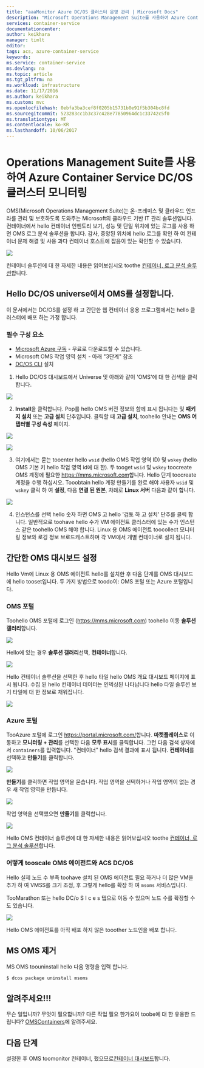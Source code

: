 ```yaml
---
title: "aaaMonitor Azure DC/OS 클러스터 운영 관리 | Microsoft Docs"
description: "Microsoft Operations Management Suite를 사용하여 Azure Container Service DC/OS 클러스터를 모니터링합니다."
services: container-service
documentationcenter: 
author: keikhara
manager: timlt
editor: 
tags: acs, azure-container-service
keywords: 
ms.service: container-service
ms.devlang: na
ms.topic: article
ms.tgt_pltfrm: na
ms.workload: infrastructure
ms.date: 11/17/2016
ms.author: keikhara
ms.custom: mvc
ms.openlocfilehash: 0ebfa3ba3cef8f0205b15731b0e91f5b304bc8fd
ms.sourcegitcommit: 523283cc1b3c37c428e77850964dc1c33742c5f0
ms.translationtype: MT
ms.contentlocale: ko-KR
ms.lasthandoff: 10/06/2017
---
```

# <a name="monitor-an-azure-container-service-dcos-cluster-with-operations-management-suite"></a>Operations Management Suite를 사용하여 Azure Container Service DC/OS 클러스터 모니터링

OMS(Microsoft Operations Management Suite)는 온-프레미스 및 클라우드 인프라를 관리 및 보호하도록 도와주는 Microsoft의 클라우드 기반 IT 관리 솔루션입니다. 컨테이너에서 hello 컨테이너 인벤토리 보기, 성능 및 단일 위치에 있는 로그를 사용 하면 OMS 로그 분석 솔루션을 합니다. 감사, 중앙된 위치에 hello 로그를 확인 하 여 컨테이너 문제 해결 및 사용 과다 컨테이너 호스트에 잡음이 있는 확인할 수 있습니다.

![](media/container-service-monitoring-oms/image1.png)

컨테이너 솔루션에 대 한 자세한 내용은 읽어보십시오 toothe [컨테이너, 로그 분석 솔루션](../../log-analytics/log-analytics-containers.md)합니다.

## <a name="setting-up-oms-from-hello-dcos-universe"></a>Hello DC/OS universe에서 OMS를 설정합니다.


이 문서에서는 DC/OS를 설정 하 고 간단한 웹 컨테이너 응용 프로그램에서는 hello 클러스터에 배포 하는 가정 합니다.

### <a name="pre-requisite"></a>필수 구성 요소
- [Microsoft Azure 구독](https://azure.microsoft.com/free/) - 무료로 다운로드할 수 있습니다.  
- Microsoft OMS 작업 영역 설치 - 아래 "3단계" 참조
- [DC/OS CLI](https://dcos.io/docs/1.8/usage/cli/install/) 설치

1. Hello DC/OS 대시보드에서 Universe 및 아래와 같이 'OMS'에 대 한 검색을 클릭 합니다.

![](media/container-service-monitoring-oms/image2.png)

2. **Install**을 클릭합니다. Pop를 hello OMS 버전 정보와 함께 표시 됩니다는 및 **패키지 설치** 또는 **고급 설치** 단추입니다. 클릭할 때 **고급 설치**, toohello 안내는 **OMS 어댑터별 구성 속성** 페이지.

![](media/container-service-monitoring-oms/image3.png)

![](media/container-service-monitoring-oms/image4.png)

3. 여기에서는 묻는 tooenter hello `wsid` (hello OMS 작업 영역 ID) 및 `wskey` (hello OMS 기본 키 hello 작업 영역 id에 대 한). 두 tooget `wsid` 및 `wskey` toocreate OMS 계정에 필요한 <https://mms.microsoft.com>합니다. Hello 단계 toocreate 계정을 수행 하십시오. Tooobtain hello 계정 만들기를 완료 해야 사용자 `wsid` 및 `wskey` 클릭 하 여 **설정**, 다음 **연결 된 원본**, 차례로 **Linux 서버** 다음과 같이 합니다.

 ![](media/container-service-monitoring-oms/image5.png)

4. 인스턴스를 선택 hello 숫자 하면 OMS 고 hello '검토 하 고 설치' 단추를 클릭 합니다. 일반적으로 toohave hello 수가 VM 에이전트 클러스터에 있는 수가 인스턴스 같은 toohello OMS 해야 합니다. Linux 용 OMS 에이전트 toocollect 모니터링 정보와 로깅 정보 브로드캐스트하며 각 VM에서 개별 컨테이너로 설치 됩니다.

## <a name="setting-up-a-simple-oms-dashboard"></a>간단한 OMS 대시보드 설정

Hello Vm에 Linux 용 OMS 에이전트 hello를 설치한 후 다음 단계를 OMS 대시보드에 hello tooset입니다. 두 가지 방법으로 toodo이: OMS 포털 또는 Azure 포털입니다.

### <a name="oms-portal"></a>OMS 포털 

Toohello OMS 포털에 로그인 (<https://mms.microsoft.com>) toohello 이동 **솔루션 갤러리**합니다.

![](media/container-service-monitoring-oms/image6.png)

Hello에 있는 경우 **솔루션 갤러리**선택, **컨테이너**합니다.

![](media/container-service-monitoring-oms/image7.png)

Hello 컨테이너 솔루션을 선택한 후 hello 타일 hello OMS 개요 대시보드 페이지에 표시 됩니다. 수집 된 hello 컨테이너 데이터는 인덱싱된 나타납니다 hello 타일 솔루션 보기 타일에 대 한 정보로 채워집니다.

![](media/container-service-monitoring-oms/image8.png)

### <a name="azure-portal"></a>Azure 포털 

TooAzure 포털에 로그인 <https://portal.microsoft.com/>합니다. **마켓플레이스**로 이동하고 **모니터링 + 관리**를 선택한 다음 **모두 표시**를 클릭합니다. 그런 다음 검색 상자에서 `containers`를 입력합니다. "컨테이너" hello 검색 결과에 표시 됩니다. **컨테이너**를 선택하고 **만들기**를 클릭합니다.

![](media/container-service-monitoring-oms/image9.png)

**만들기**를 클릭하면 작업 영역을 묻습니다. 작업 영역을 선택하거나 작업 영역이 없는 경우 새 작업 영역을 만듭니다.

![](media/container-service-monitoring-oms/image10.PNG)

작업 영역을 선택했으면 **만들기**를 클릭합니다.

![](media/container-service-monitoring-oms/image11.png)

Hello OMS 컨테이너 솔루션에 대 한 자세한 내용은 읽어보십시오 toothe [컨테이너, 로그 분석 솔루션](../../log-analytics/log-analytics-containers.md)합니다.

### <a name="how-tooscale-oms-agent-with-acs-dcos"></a>어떻게 tooscale OMS 에이전트와 ACS DC/OS 

Hello 실제 노드 수 부족 toohave 설치 된 OMS 에이전트 필요 하거나 더 많은 VM을 추가 하 여 VMSS를 크기 조정, 후 그렇게 hello를 확장 하 여 `msoms` 서비스입니다.

TooMarathon 또는 hello DC/o S I c e s 탭으로 이동 수 있으며 노드 수를 확장할 수도 있습니다.

![](media/container-service-monitoring-oms/image12.PNG)

Hello OMS 에이전트를 아직 배포 하지 않은 tooother 노드인을 배포 합니다.

## <a name="uninstall-ms-oms"></a>MS OMS 제거

MS OMS toouninstall hello 다음 명령을 입력 합니다.

```bash
$ dcos package uninstall msoms
```

## <a name="let-us-know"></a>알려주세요!!!
무슨 일입니까? 무엇이 필요합니까? 다른 작업 필요 한가요이 toobe에 대 한 유용한 드립니다? <a href="mailto:OMSContainers@microsoft.com">OMSContainers</a>에 알려주세요.

## <a name="next-steps"></a>다음 단계

 설정한 후 OMS toomonitor 컨테이너, 했으므로[컨테이너 대시보드](../../log-analytics/log-analytics-containers.md)합니다.
